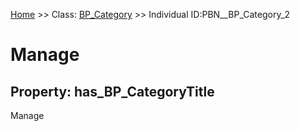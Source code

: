 [Home](https://github.com/mm80843/T3.5/blob/pages/index.md) >> Class: [BP_Category](https://github.com/mm80843/T3.5/tree/pages/docs/BP_Category/index.md) >> Individual ID:PBN__BP_Category_2 

# __Manage__

## Property: has_BP_CategoryTitle

Manage

